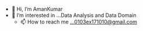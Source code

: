 - 👋 Hi, I’m AmanKumar
- 👀 I’m interested in ...Data Analysis and Data Domain
  - 📫 How to reach me ...0103ex171010@gmail.com

<!---
I'm diving into data analysis after two years of streamlining operations.
 I love turning data into smart decisions. 
Think of me as someone who enjoys making work smoother and now wants to make data tell its story. 
Excited to use my skills in a new way and uncover interesting insights.
--->

